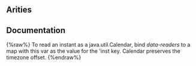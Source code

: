 ## Arities


## Documentation
{%raw%}
To read an instant as a java.util.Calendar, bind *data-readers* to a map with
this var as the value for the 'inst key.  Calendar preserves the timezone
offset.
{%endraw%}
